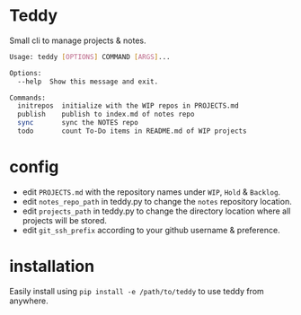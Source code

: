# Teddy

Small cli to manage projects & notes.

```sh
Usage: teddy [OPTIONS] COMMAND [ARGS]...

Options:
  --help  Show this message and exit.

Commands:
  initrepos  initialize with the WIP repos in PROJECTS.md
  publish    publish to index.md of notes repo
  sync       sync the NOTES repo
  todo       count To-Do items in README.md of WIP projects
```

# config
- edit `PROJECTS.md` with the repository names under `WIP`, `Hold` & `Backlog`.
- edit `notes_repo_path` in teddy.py to change the `notes` repository location.
- edit `projects_path` in teddy.py to change the directory location where all projects will be stored.
- edit `git_ssh_prefix` according to your github username & preference.

# installation
Easily install using `pip install -e /path/to/teddy` to use teddy from anywhere.